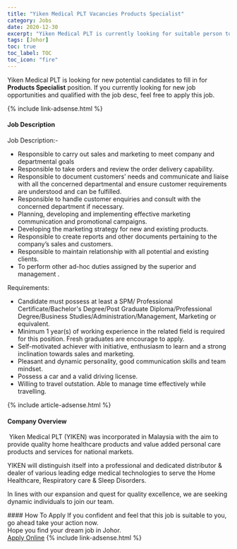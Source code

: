 ```yaml
---
title: "Yiken Medical PLT Vacancies Products Specialist" 
category: Jobs 
date: 2020-12-30 
excerpt: "Yiken Medical PLT is currently looking for suitable person to fill in the Products Specialist which positioned at Johor" 
tags: [Johor] 
toc: true 
toc_label: TOC 
toc_icon: "fire" 
--- 
```


<p>Yiken Medical PLT is looking for new potential candidates to fill in for <b>Products Specialist</b> position. If you currently looking for new job opportunities and qualified with the job desc, feel free to apply this job.
</p>{% include link-adsense.html %} 
<div><div><div><h4>Job Description</h4></div></div><div><div><span><div><p>Job Description:-</p><ul><li>Responsible to carry out sales and marketing to meet company and departmental goals</li><li>Responsible to take orders and review the order delivery capability.</li><li>Responsible to document customers&#8217; needs and communicate and liaise with all the concerned departmental and ensure customer requirements are understood and can be fulfilled.</li><li>Responsible to handle customer enquiries and consult with the concerned department if necessary.</li><li>Planning, developing and implementing effective marketing communication and promotional campaigns.</li><li>Developing the marketing strategy for new and existing products.</li><li>Responsible to create reports and other documents pertaining to the company&#8217;s sales and customers.</li><li>Responsible to maintain relationship with all potential and existing clients.</li><li>To perform other ad-hoc duties assigned by the superior and management .</li></ul><p>Requirements:</p><ul><li>Candidate must possess at least a SPM/ Professional Certificate/Bachelor's Degree/Post Graduate Diploma/Professional Degree/Business Studies/Administration/Management, Marketing or equivalent.</li><li>Minimum 1 year(s) of working experience in the related field is required for this position. Fresh graduates are encourage to apply.</li><li>Self-motivated achiever with initiative, enthusiasm to learn and a strong inclination towards sales and marketing.</li><li>Pleasant and dynamic personality, good communication skills and team mindset.</li><li>Possess a car and a valid driving license.</li><li>Willing to travel outstation. Able to manage time effectively while travelling.</li></ul></div></span></div></div></div> 
{% include article-adsense.html %} 
<div><div><div><h4>Company Overview</h4></div></div><div><div><span><div><p>&#160;Yiken Medical PLT (YIKEN) was incorporated in Malaysia with the aim to provide quality home healthcare products and value added personal care products and services for national markets.</p><p>YIKEN will distinguish itself into a professional and dedicated distributor &amp; dealer of various leading edge medical technologies to serve the Home Healthcare, Respiratory care &amp; Sleep Disorders.</p><p>In lines with our expansion and quest for quality excellence, we are seeking dynamic individuals to join our team. </p></div></span></div></div></div> 
#### How To Apply 
If you confident and feel that this job is suitable to you, go ahead take your action now. <br/> 
Hope you find your dream job in Johor. <br/> 
<a href="https://www.jobstreet.com.my/en/job/products-specialist-4453314?jobId=jobstreet-my-job-4453314&sectionRank=8&token=0~ae1f7b13-bc91-4131-8492-e9c0a8fbdc58&fr=SRP%20View%20In%20New%20Ta" class="btn btn--info" target="_blank" rel="nofollow noopenner">Apply Online</a> 
{% include link-adsense.html %} 